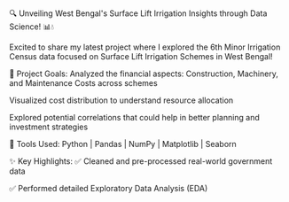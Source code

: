 🔍 Unveiling West Bengal's Surface Lift Irrigation Insights through Data Science! 📊💧

Excited to share my latest project where I explored the 6th Minor Irrigation Census data focused on Surface Lift Irrigation Schemes in West Bengal!

🌾 Project Goals:
Analyzed the financial aspects: Construction, Machinery, and Maintenance Costs across schemes

Visualized cost distribution to understand resource allocation

Explored potential correlations that could help in better planning and investment strategies

🔧 Tools Used: Python | Pandas | NumPy | Matplotlib | Seaborn

✨ Key Highlights: ✅ Cleaned and pre-processed real-world government data

✅ Performed detailed Exploratory Data Analysis (EDA)
